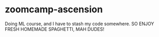 # zoomcamp-ascension
Doing ML course, and I have to stash my code somewhere. SO ENJOY FRESH HOMEMADE SPAGHETTI, MAH DUDES!
